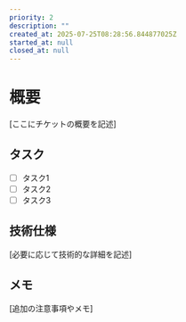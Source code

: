 ```yaml
---
priority: 2
description: ""
created_at: 2025-07-25T08:28:56.844877025Z
started_at: null
closed_at: null
---
```


# 概要

[ここにチケットの概要を記述]

## タスク
- [ ] タスク1
- [ ] タスク2
- [ ] タスク3

## 技術仕様

[必要に応じて技術的な詳細を記述]

## メモ

[追加の注意事項やメモ]